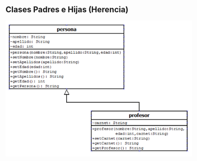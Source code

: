 
## Clases Padres e Hijas (Herencia)

<img src="https://raw.githubusercontent.com/RicardoValladares/Java/main/17_herencias/17_herencias.png" />
